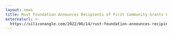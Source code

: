 ```yaml
---
layout: news
title: Rust Foundation Announces Recipients of First Community Grants Program
externalurl: >-
  https://siliconangle.com/2022/06/14/rust-foundation-announces-recipients-first-community-grants-program/
---
```


